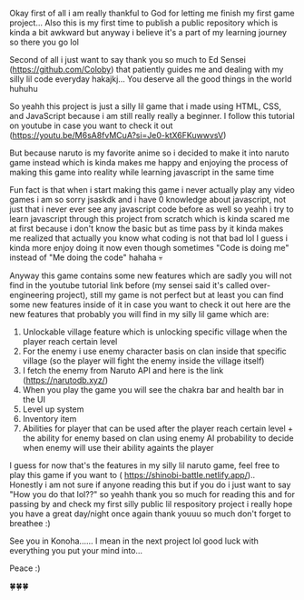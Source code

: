 Okay first of all i am really thankful to God for letting me finish my first game project...
Also this is my first time to publish a public repository which is kinda a bit awkward but anyway i believe it's a part of my learning journey so there you go lol 

Second of all i just want to say thank you so much to Ed Sensei (https://github.com/Coloby) that patiently guides me and dealing with my silly lil code everyday hakajkj... You deserve all the good things in the world huhuhu

So yeahh this project is just a silly lil game that i made using HTML, CSS, and JavaScript because i am still really really a beginner.
I follow this tutorial on youtube in case you want to check it out (https://youtu.be/M6sA8fvMCuA?si=Je0-ktX6FKuwwvsV)

But because naruto is my favorite anime so i decided to make it into naruto game instead which is kinda makes me happy and enjoying the process of making this game into reality while learning javascript in the same time

Fun fact is that when i start making this game i never actually play any video games i am so sorry jsaskdk and i have 0 knowledge about javascript, not just that i never ever see any javascript code before as well
so yeahh i try to learn javascript through this project from scratch which is kinda scared me at first because i don't know the basic but as time pass by it kinda makes me realized that actually you know what coding is not that bad lol
I guess i kinda more enjoy doing it now even though sometimes "Code is doing me" instead of "Me doing the code" hahaha 💀 

Anyway this game contains some new features which are sadly you will not find in the youtube tutorial link before (my sensei said it's called over-engineering project), 
still my game is not perfect but at least you can find some new features inside of it in case you want to check it out here are the new features that probably you will find in my silly lil game which are:

1. Unlockable village feature which is unlocking specific village when the player reach certain level
2. For the enemy i use enemy character basis on clan inside that specific village (so the player will fight the enemy inside the village itself)
3. I fetch the enemy from Naruto API and here is the link (https://narutodb.xyz/)
4. When you play the game you will see the chakra bar and health bar in the UI
5. Level up system
6. Inventory item 
7. Abilities for player that can be used after the player reach certain level + the ability for enemy based on clan using enemy AI probability to decide when enemy will use their ability againts the player

I guess for now that's the features in my silly lil naruto game, feel free to play this game if you want to ( https://shinobi-battle.netlify.app/)..<br>
Honestly i am not sure if anyone reading this but if you do i just want to say "How you do that lol??"
so yeahh thank you so much for reading this and for passing by and check my first silly public lil respository project
i really hope you have a great day/night once again thank youuu so much don't forget to breathee :)

See you in Konoha......
I mean in the next project lol good luck with everything you put your mind into... 

Peace :)

🍀🍀🍀
